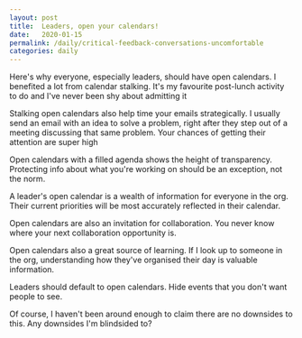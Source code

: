 ```yaml
---
layout: post
title:  Leaders, open your calendars!
date:   2020-01-15
permalink: /daily/critical-feedback-conversations-uncomfortable
categories: daily
---
```

Here's why everyone, especially leaders, should have open calendars. I benefited a lot from calendar stalking. It's my favourite post-lunch activity to do and I've never been shy about admitting it

Stalking open calendars also help time your emails strategically. I usually send an email with an idea to solve a problem, right after they step out of a meeting discussing that same problem. Your chances of getting their attention are super high

Open calendars with a filled agenda shows the height of transparency. Protecting info about what you're working on should be an exception, not the norm.

A leader's open calendar is a wealth of information for everyone in the org. Their current priorities will be most accurately reflected in their calendar.

Open calendars are also an invitation for collaboration. You never know where your next collaboration opportunity is.

Open calendars also a great source of learning. If I look up to someone in the org, understanding how they've organised their day is valuable information.

Leaders should default to open calendars. Hide events that you don't want people to see.

Of course, I haven't been around enough to claim there are no downsides to this. Any downsides I'm blindsided to?
